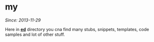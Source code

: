 my
==

*Since: 2013-11-29*

Here in **[ed](https://github.com/cn007b/my/tree/master/ed)** directory you cna find many stubs, snippets, templates, code samples and lot of other stuff.
